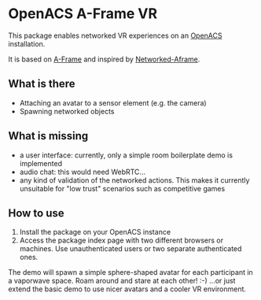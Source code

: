 # OpenACS A-Frame VR

This package enables networked VR experiences on an [OpenACS](https://openacs.org/) installation.

It is based on [A-Frame](https://aframe.io/) and inspired by [Networked-Aframe](https://github.com/networked-aframe/networked-aframe).

## What is there
* Attaching an avatar to a sensor element (e.g. the camera)
* Spawning networked objects

## What is missing
* a user interface: currently, only a simple room boilerplate demo is implemented
* audio chat: this would need WebRTC...
* any kind of validation of the networked actions. This makes it currently unsuitable for "low trust" scenarios such as competitive games

## How to use
1. Install the package on your OpenACS instance
2. Access the package index page with two different browsers or machines. Use unauthenticated users or two separate authenticated ones.

The demo will spawn a simple sphere-shaped avatar for each participant in a vaporwave space. Roam around and stare at each other! :-) ...or just extend the basic demo to use nicer avatars and a cooler VR environment.